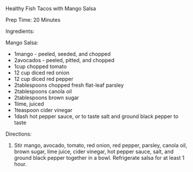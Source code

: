 Healthy Fish Tacos with Mango Salsa

Prep Time: 20 Minutes

Ingredients:

Mango Salsa:
- 1mango - peeled, seeded, and chopped
- 2avocados - peeled, pitted, and chopped
- 1cup chopped tomato
- 12 cup diced red onion
- 12 cup diced red pepper
- 2tablespoons chopped fresh flat-leaf
parsley
- 2tablespoons canola oil
- 2tablespoons brown sugar
- 1lime, juiced 
- 1teaspoon cider vinegar
- 1dash hot pepper sauce, or to taste
salt and ground black pepper to taste

Directions:
1. Stir mango, avocado, tomato, red onion, red pepper, parsley, canola oil, brown sugar, lime juice, cider vinegar, hot pepper sauce, salt, and ground black pepper together in a bowl. Refrigerate salsa for at least 1 hour.
